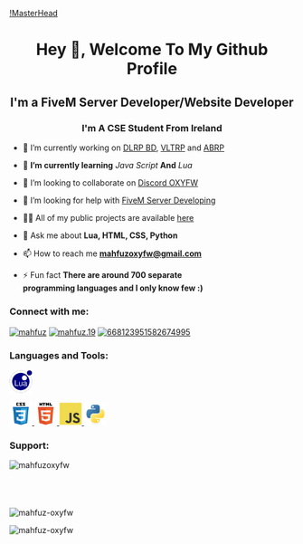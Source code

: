 [!MasterHead](https://media.discordapp.net/attachments/1349786417315708972/1353141061089759364/IMG_2258_1.JPEG?ex=67e09251&is=67df40d1&hm=84b167cef4d27a54e4277c99e02da0047ca781055129f502fcef23591d021f9c&=&format=webp&width=1133&height=968)

<h1 align="center">Hey 👋, Welcome To My Github Profile</h1>
<h2 align="center">I'm a FiveM Server Developer/Website Developer</h2>
<h3 align="center">I'm A CSE Student From Ireland</h3>


- 🔭 I’m currently working on [DLRP BD](https://discord.gg/B5cUJpJdCJ), [VLTRP](https://discord.gg/EvXGVYEKAZ) and [ABRP](https://discord.gg/absrp)

- 🌱 **I’m currently learning** *Java Script* **And** *Lua*

- 👯 I’m looking to collaborate on [Discord OXYFW](https://discord.gg/gqjJ3mkCNV)

- 🤝 I’m looking for help with [FiveM Server Developing](https://discord.gg/gqjJ3mkCNV)

- 👨‍💻 All of my public projects are available [here](https://github.com/mahfuz-oxyfw?tab=repositories)

- 💬 Ask me about **Lua, HTML, CSS, Python**

- 📫 How to reach me **mahfuzoxyfw@gmail.com**

- ⚡ Fun fact **There are around 700 separate   <br> programming languages and I only know few :)**

<h3 align="left">Connect with me:</h3>
<p align="left">
<a href="https://fb.com/100079059920556" target="blank"><img align="center" src="https://raw.githubusercontent.com/rahuldkjain/github-profile-readme-generator/master/src/images/icons/Social/facebook.svg" alt="mahfuz" height="30" width="40" /></a>
<a href="https://instagram.com/mahfuz._.19" target="blank"><img align="center" src="https://raw.githubusercontent.com/rahuldkjain/github-profile-readme-generator/master/src/images/icons/Social/instagram.svg" alt="mahfuz.19" height="30" width="40" /></a>
<a href="https://discord.gg/gqjJ3mkCNV" target="blank"><img align="center" src="https://raw.githubusercontent.com/rahuldkjain/github-profile-readme-generator/master/src/images/icons/Social/discord.svg" alt="668123951582674995" height="30" width="40" /></a>
</p>

<h3 align="left">Languages and Tools:</h3>
<img src="https://github.com/devicons/devicon/raw/master/icons/lua/lua-original.svg" title="LUA" alt="LUA" width="40" height="40" style="max-width: 100%;">
<p align="left"> <a href="https://www.w3schools.com/css/" target="_blank" rel="noreferrer"> <img src="https://raw.githubusercontent.com/devicons/devicon/master/icons/css3/css3-original-wordmark.svg" alt="css3" width="40" height="40"/> </a> <a href="https://www.w3.org/html/" target="_blank" rel="noreferrer"> <img src="https://raw.githubusercontent.com/devicons/devicon/master/icons/html5/html5-original-wordmark.svg" alt="html5" width="40" height="40"/> </a> <a href="https://developer.mozilla.org/en-US/docs/Web/JavaScript" target="_blank" rel="noreferrer"> <img src="https://raw.githubusercontent.com/devicons/devicon/master/icons/javascript/javascript-original.svg" alt="javascript" width="40" height="40"/> </a> <a href="https://www.python.org" target="_blank" rel="noreferrer"> <img src="https://raw.githubusercontent.com/devicons/devicon/master/icons/python/python-original.svg" alt="python" width="40" height="40"/> </a> </p>

<h3 align="left">Support:</h3>
<p><a href="https://www.buymeacoffee.com/mahfuzoxyfw"> <img align="left" src="https://cdn.buymeacoffee.com/buttons/v2/default-yellow.png" height="50" width="210" alt="mahfuzoxyfw" /></a></p><br><br><br><br>

<p><img align="center" src="https://github-readme-stats.vercel.app/api/top-langs?username=mahfuz-oxyfw&show_icons=true&locale=en&layout=compact" alt="mahfuz-oxyfw" /></p>

<p align="left"> <img src="https://komarev.com/ghpvc/?username=mahfuz-oxyfw&label=Profile%20views&color=0e75b6&style=flat" alt="mahfuz-oxyfw" /> </p>
